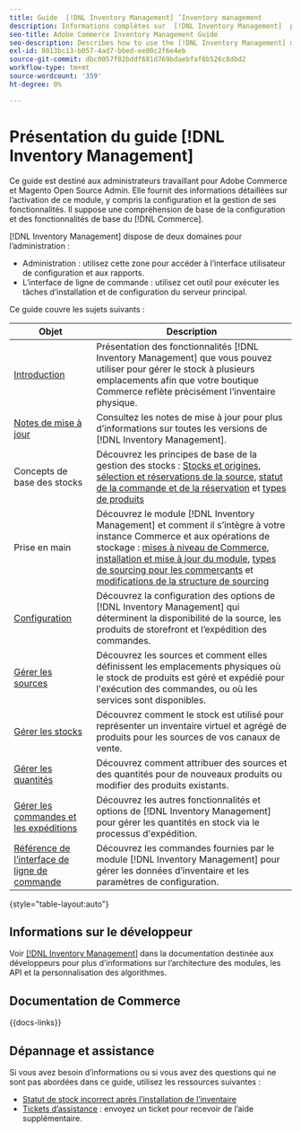```yaml
---
title: Guide  [!DNL Inventory Management] ’Inventory management
description: Informations complètes sur  [!DNL Inventory Management]  pour les administrateurs Adobe Commerce et Magento Open Source, y compris la migration et la configuration.
seo-title: Adobe Commerce Inventory Management Guide
seo-description: Describes how to use the [!DNL Inventory Management] module in Adobe Commerce or Magento Open Source.
exl-id: 8013bc13-b057-4ad7-bbed-ee00c2f6e4eb
source-git-commit: dbc0057f02bddf681d769bdaebfaf6b526c8dbd2
workflow-type: tm+mt
source-wordcount: '359'
ht-degree: 0%

---
```


# Présentation du guide [!DNL Inventory Management]

Ce guide est destiné aux administrateurs travaillant pour Adobe Commerce et Magento Open Source Admin. Elle fournit des informations détaillées sur l’activation de ce module, y compris la configuration et la gestion de ses fonctionnalités. Il suppose une compréhension de base de la configuration et des fonctionnalités de base du [!DNL Commerce].

[!DNL Inventory Management] dispose de deux domaines pour l’administration :

- Administration : utilisez cette zone pour accéder à l’interface utilisateur de configuration et aux rapports.
- L’interface de ligne de commande : utilisez cet outil pour exécuter les tâches d’installation et de configuration du serveur principal.

Ce guide couvre les sujets suivants :

| Objet | Description |
| ------- | ----------- |
| [Introduction](introduction.md) | Présentation des fonctionnalités [!DNL Inventory Management] que vous pouvez utiliser pour gérer le stock à plusieurs emplacements afin que votre boutique Commerce reflète précisément l’inventaire physique. |
| [Notes de mise à jour](release-notes.md) | Consultez les notes de mise à jour pour plus d’informations sur toutes les versions de [!DNL Inventory Management]. |
| Concepts de base des stocks | Découvrez les principes de base de la gestion des stocks : [Stocks et origines](sources-stocks.md), [sélection et réservations de la source](selection-reservations.md), [statut de la commande et de la réservation](order-status.md) et [types de produits](product-types.md) |
| Prise en main | Découvrez le module [!DNL Inventory Management] et comment il s’intègre à votre instance Commerce et aux opérations de stockage : [mises à niveau de Commerce](migrate.md), [installation et mise à jour du module](install-update.md), [types de sourcing pour les commerçants](merchant-sourcing.md) et [modifications de la structure de sourcing](expand-restructure.md) |
| [ Configuration ](configuration.md) | Découvrez la configuration des options de [!DNL Inventory Management] qui déterminent la disponibilité de la source, les produits de storefront et l’expédition des commandes. |
| [Gérer les sources](sources-manage.md) | Découvrez les sources et comment elles définissent les emplacements physiques où le stock de produits est géré et expédié pour l&#39;exécution des commandes, ou où les services sont disponibles. |
| [Gérer les stocks](stocks-manage.md) | Découvrez comment le stock est utilisé pour représenter un inventaire virtuel et agrégé de produits pour les sources de vos canaux de vente. |
| [Gérer les quantités](quantities-manage.md) | Découvrez comment attribuer des sources et des quantités pour de nouveaux produits ou modifier des produits existants. |
| [Gérer les commandes et les expéditions](shipments.md) | Découvrez les autres fonctionnalités et options de [!DNL Inventory Management] pour gérer les quantités en stock via le processus d&#39;expédition. |
| [Référence de l’interface de ligne de commande](cli.md) | Découvrez les commandes fournies par le module [!DNL Inventory Management] pour gérer les données d’inventaire et les paramètres de configuration. |

{style="table-layout:auto"}

## Informations sur le développeur

Voir [[!DNL Inventory Management]](https://developer.adobe.com/commerce/webapi/rest/inventory/) dans la documentation destinée aux développeurs pour plus d’informations sur l’architecture des modules, les API et la personnalisation des algorithmes.

## Documentation de Commerce

{{docs-links}}

## Dépannage et assistance

Si vous avez besoin d’informations ou si vous avez des questions qui ne sont pas abordées dans ce guide, utilisez les ressources suivantes :

- [Statut de stock incorrect après l’installation de l’inventaire](https://experienceleague.adobe.com/docs/commerce-knowledge-base/kb/troubleshooting/miscellaneous/stock-status-incorrect-after-magento-inventory-install.html)
- [Tickets d’assistance](https://experienceleague.adobe.com/docs/commerce-knowledge-base/kb/help-center-guide/magento-help-center-user-guide.html#submit-ticket) : envoyez un ticket pour recevoir de l’aide supplémentaire.
